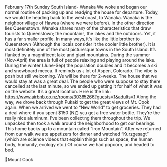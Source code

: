 February 17th Sunday
South Island- Wanaka
We woke and began our normal routine of packing up and readying the house for
departure. Today, we would be heading back to the west coast, to Wanaka. Wanaka
is the neighbor village of Hawea (where we were before). In the other direction lies
Queenstown. Wanaka shares many of the characteristics that draw tourists to
Queenstown; the mountains, the lakes and the outdoors. Yet, it has a far smaller profile.
In many ways, it's like the little brother to Queenstown (Although the locals consider it
the cooler little brother). It is most definitely one of the most picturesque towns in the
South Island. It’s flanked by a magnificent lake and giant mountains. During the
summer (Nov-April) the area is full of people relaxing and playing around the lake.
During the winter (June-Sep) the population doubles and it becomes a ski and
snowboard mecca. It reminds us a lot of Aspen, Colorado. The vibe is posh but still
welcoming.
We will be there for 2-weeks. The house that we would stay at was a great deal. The
people who were suppose to stay there cancelled at the last minute, so we ended up
getting it for half of what it was on the website. It’s a great location. Here is the link:
https://www.airbnb.co.nz/rooms/30385266?guests=1&adults=1
Along the way, we drove back through Pukaki to get the great views of Mt. Cook
again. When we arrived we went to “New World” to get groceries. They had a deal
where if you spent $150 (NZ) you get a free water bottle. They’re the really nice
aluminum. I’ve been collecting them throughout the trip.
We unpacked then took a walk around the neighborhood to get our bearings. This
home backs up to a mountain called “Iron Mountain”. After we returned from our walk
we ate appetizers for dinner and watched “Kurzgesagt” (which are science videos
that explain things such as space, the human body, humanity, ecology etc.) Of course
we had popcorn, and headed to bed.

Mount Cook

